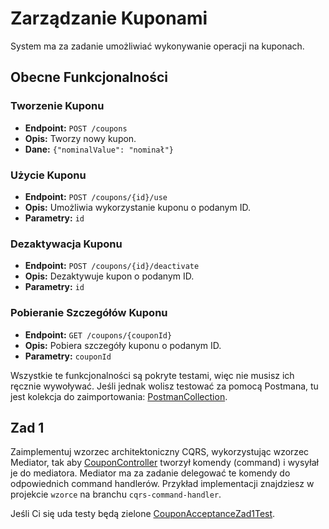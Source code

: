 # Zarządzanie Kuponami

System ma za zadanie umożliwiać wykonywanie operacji na kuponach.

## Obecne Funkcjonalności

### Tworzenie Kuponu
- **Endpoint:** `POST /coupons`
- **Opis:** Tworzy nowy kupon.
- **Dane:** `{"nominalValue": "nominał"}`

### Użycie Kuponu
- **Endpoint:** `POST /coupons/{id}/use`
- **Opis:** Umożliwia wykorzystanie kuponu o podanym ID.
- **Parametry:** `id`

### Dezaktywacja Kuponu
- **Endpoint:** `POST /coupons/{id}/deactivate`
- **Opis:** Dezaktywuje kupon o podanym ID.
- **Parametry:** `id`

### Pobieranie Szczegółów Kuponu
- **Endpoint:** `GET /coupons/{couponId}`
- **Opis:** Pobiera szczegóły kuponu o podanym ID.
- **Parametry:** `couponId`

Wszystkie te funkcjonalności są pokryte testami, więc nie musisz ich ręcznie wywoływać.
Jeśli jednak wolisz testować za pomocą Postmana, tu jest kolekcja do zaimportowania: [PostmanCollection](../../../../../src/main/resources/static/cqrs/Coupon.postman_collection.json).
## Zad 1

Zaimplementuj wzorzec architektoniczny CQRS, wykorzystując wzorzec Mediator, tak aby
[CouponController](web/CouponController.java) tworzył komendy (command) i wysyłał je do mediatora. 
Mediator ma za zadanie delegować te komendy do odpowiednich command handlerów. 
Przykład implementacji znajdziesz w projekcie `wzorce` na branchu `cqrs-command-handler`.





Jeśli Ci się uda testy będą zielone [CouponAcceptanceZad1Test](../../../../test/java/wzorce/cqrs/CouponAcceptanceZad1Test.java).

